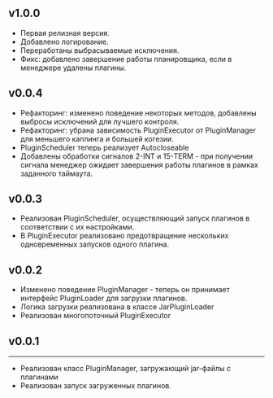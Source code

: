 ## v1.0.0
- Первая релизная версия.
- Добавлено логирование.
- Переработаны выбрасываемые исключения.
- Фикс: добавлено завершение работы планировщика, если в менеджере удалены плагины. 

## v0.0.4
- Рефакторинг: изменено поведение некоторых методов, добавлены выбросы исключений для лучшего контроля.
- Рефакторинг: убрана зависимость PluginExecutor от PluginManager для меньшего каплинга и большей когезии.
- PluginScheduler теперь реализует Autocloseable
- Добавлены обработки сигналов 2-INT и 15-TERM - при получении сигнала менеджер ожидает завершения работы плагинов
в рамках заданного таймаута.

## v0.0.3
- Реализован PluginScheduler, осуществляющий запуск плагинов в соответствии с их настройками.
- В PluginExecutor реализовано предотвращение нескольких одновременных запусков одного плагина.

## v0.0.2
- Изменено поведение PluginManager - теперь он принимает интерфейс PluginLoader для загрузки плагинов.
- Логика загрузки реализована в классе JarPluginLoader
- Реализован многопоточный PluginExecutor

## v0.0.1
___
- Реализован класс PluginManager, загружающий jar-файлы с плагинами
- Реализован запуск загруженных плагинов.
